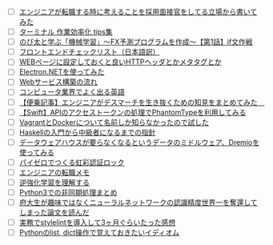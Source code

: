 - [ ] [エンジニアが転職する時に考えることを採用面接官をしてる立場から書いてみた](http://qiita.com/newta/items/9620056bb991f4b0f03d?utm_campaign=popular_items&utm_medium=referral&utm_source=popular_items) 
- [ ] [ターミナル 作業効率化 tips集](http://qiita.com/shizuma/items/86470203ac8ea6b4d53f?utm_campaign=popular_items&utm_medium=referral&utm_source=popular_items) 
- [ ] [のび太と学ぶ「機械学習」～FX予測プログラムを作成～【第1話】if文作戦](http://qiita.com/sugulu/items/45e3cfaa78e5f13d9389?utm_campaign=popular_items&utm_medium=referral&utm_source=popular_items) 
- [ ] [フロントエンドチェックリスト（日本語訳）](http://qiita.com/miya0001/items/8fff46c201bf9eaeba4a?utm_campaign=popular_items&utm_medium=referral&utm_source=popular_items) 
- [ ] [WEBページに設定しておくと良いHTTPヘッダとかメタタグとか](http://qiita.com/nightyknite/items/1b8070d1e31083ee79ee?utm_campaign=popular_items&utm_medium=referral&utm_source=popular_items) 
- [ ] [Electron.NETを使ってみた](http://qiita.com/ikuhanaRock/items/42fc4d70494833db2653?utm_campaign=popular_items&utm_medium=referral&utm_source=popular_items) 
- [ ] [Webサービス構築の流れ](http://qiita.com/oshou/items/6ef304c550260335716b?utm_campaign=popular_items&utm_medium=referral&utm_source=popular_items) 
- [ ] [コンピュータ業界でよく出る英語](http://qiita.com/tfutada/items/d1b17cd4008876c17bf4?utm_campaign=popular_items&utm_medium=referral&utm_source=popular_items) 
- [ ] [【便乗記事】エンジニアがデスマーチを生き抜くための知見をまとめてみた　](http://qiita.com/0w0/items/c6a47c9da3b37c99b0dd?utm_campaign=popular_items&utm_medium=referral&utm_source=popular_items) 
- [ ] [【Swift】APIのアクセストークンの処理でPhantomTypeを利用してみる](http://qiita.com/marty-suzuki/items/e1fca887c1df961c8617?utm_campaign=popular_items&utm_medium=referral&utm_source=popular_items) 
- [ ] [VagrantとDockerについて名前しか知らなかったので試した](http://qiita.com/hidekuro/items/fc12344d36d996198e96?utm_campaign=popular_items&utm_medium=referral&utm_source=popular_items) 
- [ ] [Haskellの入門から中級者になるまでの指針](http://qiita.com/Lugendre/items/70e517e59698e0e435f5?utm_campaign=popular_items&utm_medium=referral&utm_source=popular_items) 
- [ ] [データウェアハウスが要らなくなるというデータのミドルウェア、Dremioを使ってみる](http://qiita.com/hidekoji/items/03ca0ef31f93d436af60?utm_campaign=popular_items&utm_medium=referral&utm_source=popular_items) 
- [ ] [パイゼロでつくる虹彩認証ロック](http://qiita.com/eyeasobo/items/56ef6f481fd0eb138dd6?utm_campaign=popular_items&utm_medium=referral&utm_source=popular_items) 
- [ ] [エンジニアの転職メモ](http://qiita.com/yama-t/items/0dc67cda41a2eb710eeb?utm_campaign=popular_items&utm_medium=referral&utm_source=popular_items) 
- [ ] [逆強化学習を理解する](http://qiita.com/neka-nat@github/items/aaab6184aea7d285b103?utm_campaign=popular_items&utm_medium=referral&utm_source=popular_items) 
- [ ] [Python3での非同期処理まとめ](http://qiita.com/takechanman/items/4cc4728abc8ffbb506fe?utm_campaign=popular_items&utm_medium=referral&utm_source=popular_items) 
- [ ] [府大生が趣味ではなくニューラルネットワークの認識精度世界一を奪還してしまった論文を読んだ](http://qiita.com/yu4u/items/a9fc529c85534eca11e5?utm_campaign=popular_items&utm_medium=referral&utm_source=popular_items) 
- [ ] [実務でstylelintを導入して3ヶ月ぐらいたった感想](http://qiita.com/DesignChips/items/309a8cce0d744f2dfef6?utm_campaign=popular_items&utm_medium=referral&utm_source=popular_items) 
- [ ] [Pythonのlist, dict操作で覚えておきたいイディオム](http://qiita.com/nukky-s/items/9b72463f501d34a1d386?utm_campaign=popular_items&utm_medium=referral&utm_source=popular_items) 
